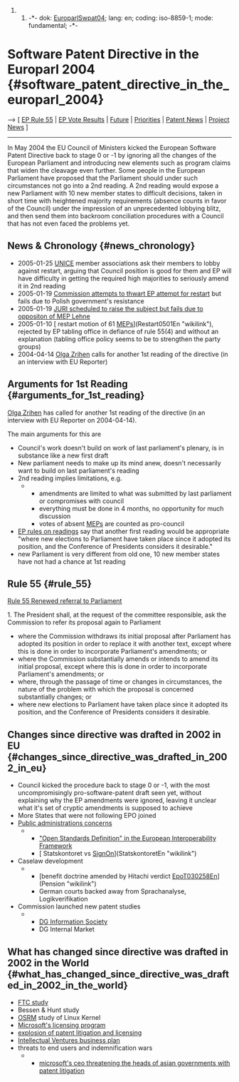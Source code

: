 1.  1.  -\*- dok: [EuroparlSwpat04](EuroparlSwpat04 "wikilink"); lang:
        en; coding: iso-8859-1; mode: fundamental; -\*-

# Software Patent Directive in the Europarl 2004 {#software_patent_directive_in_the_europarl_2004}

\--\> \[ [EP Rule
55](http://www2.europarl.eu.int/omk/sipade2?PUBREF=-//EP//TEXT+RULES-EP+20040720+RULE-055+DOC+XML+V0//EN&HNAV=Y "wikilink")
\| [ EP Vote Results](ElectResu0406En "wikilink") \| [
Future](SwpatFuturEn "wikilink") \| [
Priorities](FfiiprojPriorEn "wikilink") \| [ Patent
News](SwpatcninoEn "wikilink") \| [ Project
News](FfiiprojNewsEn "wikilink") \]

------------------------------------------------------------------------

In May 2004 the EU Council of Ministers kicked the European Software
Patent Directive back to stage 0 or -1 by ignoring all the changes of
the European Parliament and introducing new elements such as program
claims that widen the cleavage even further. Some people in the European
Parliament have proposed that the Parliament should under such
circumstances not go into a 2nd reading. A 2nd reading would expose a
new Parliament with 10 new member states to difficult decisions, taken
in short time with heightened majority requirements (absence counts in
favor of the Council) under the impression of an unprecedented lobbying
blitz, and then send them into backroom conciliation procedures with a
Council that has not even faced the problems yet.

## News & Chronology {#news_chronology}

-   2005-01-25 [ UNICE](SwpatuniceEn "wikilink") member associations ask
    their members to lobby against restart, arguing that Council
    position is good for them and EP will have difficulty in getting the
    required high majorities to seriously amend it in 2nd reading
-   2005-01-19 [ Commission attempts to thwart EP attempt for
    restart](Juri050119En "wikilink") but fails due to Polish
    government\'s resistance
-   2005-01-19 [ JURI scheduled to raise the subject but fails due to
    oppositon of MEP Lehne](Juri050119En "wikilink")
-   2005-01-10 [ restart motion of 61
    [MEPs](MEPs "wikilink")](Restart0501En "wikilink"), rejected by EP
    tabling office in defiance of rule 55(4) and without an explanation
    (tabling office policy seems to be to strengthen the party groups)
-   2004-04-14 [ Olga Zrihen](OlgaZrihenEn "wikilink") calls for another
    1st reading of the directive (in an interview with EU Reporter)

## Arguments for 1st Reading {#arguments_for_1st_reading}

[ Olga Zrihen](OlgaZrihenEn "wikilink") has called for another 1st
reading of the directive (in an interview with EU Reporter on
2004-04-14).

The main arguments for this are

-   Council\'s work doesn\'t build on work of last parliament\'s
    plenary, is in substance like a new first draft
-   New parliament needs to make up its mind anew, doesn\'t necessarily
    want to build on last parliament\'s reading
-   2nd reading implies limitations, e.g.
    -   -   amendments are limited to what was submitted by last
            parliament or compromises with council
        -   everything must be done in 4 months, no opportunity for much
            discussion
        -   votes of absent [MEPs](MEPs "wikilink") are counted as
            pro-council
-   [EP rules on
    readings](http://www2.europarl.eu.int/omk/sipade2?PUBREF=-//EP//TEXT+RULES-EP+20040501+RULE-071+DOC+XML+V0//EN&HNAV=Y "wikilink")
    say that another first reading would be appropriate \"where new
    elections to Parliament have taken place since it adopted its
    position, and the Conference of Presidents considers it desirable.\"
-   new Parliament is very different from old one, 10 new member states
    have not had a chance at 1st reading

## Rule 55 {#rule_55}

[Rule 55 Renewed referral to
Parliament](http://www2.europarl.eu.int/omk/sipade2?PUBREF=-//EP//TEXT+RULES-EP+20040720+RULE-055+DOC+XML+V0//EN&HNAV=Y "wikilink")

1\. The President shall, at the request of the committee responsible,
ask the Commission to refer its proposal again to Parliament

-   where the Commission withdraws its initial proposal after Parliament
    has adopted its position in order to replace it with another text,
    except where this is done in order to incorporate Parliament\'s
    amendments; or
-   where the Commission substantially amends or intends to amend its
    initial proposal, except where this is done in order to incorporate
    Parliament\'s amendments; or
-   where, through the passage of time or changes in circumstances, the
    nature of the problem with which the proposal is concerned
    substantially changes; or
-   where new elections to Parliament have taken place since it adopted
    its position, and the Conference of Presidents considers it
    desirable.

## Changes since directive was drafted in 2002 in EU {#changes_since_directive_was_drafted_in_2002_in_eu}

-   Council kicked the procedure back to stage 0 or -1, with the most
    uncompromisingly pro-software-patent draft seen yet, without
    explaining why the EP amendments were ignored, leaving it unclear
    what it\'s set of cryptic amendments is supposed to achieve
-   More States that were not following EPO joined
-   [ Public administrations concerns](SwpatstatEn "wikilink")
    -   -   [ \"Open Standards Definition\" in the European
            Interoperability Framework](OpenStandardsEn "wikilink")
        -   [ Statskontoret vs
            [SignOn](SignOn "wikilink")](StatskontoretEn "wikilink")
-   Caselaw development
    -   -   [benefit doctrine amended by Hitachi verdict
            [EpoT030258En](EpoT030258En "wikilink")](Pension "wikilink")
        -   German courts backed away from Sprachanalyse,
            Logikverifikation
-   Commission launched new patent studies
    -   -   [DG Information
            Society](http://tinyurl.com/53apd "wikilink")
        -   DG Internal Market

## What has changed since directive was drafted in 2002 in the World {#what_has_changed_since_directive_was_drafted_in_2002_in_the_world}

-   [ FTC study](Ftc03En "wikilink")
-   Bessen & Hunt study
-   [ OSRM](OsrmEn "wikilink") study of Linux Kernel
-   [ Microsoft\'s licensing program](SwpatmicrosoftEn "wikilink")
-   [ explosion of patent litigation and
    licensing](SwpikxraniEn "wikilink")
-   [ Intellectual Ventures business plan](MyhrvoldEn "wikilink")
-   threats to end users and indemnification wars
    -   -   [ microsoft\'s ceo threatening the heads of asian
            governments with patent
            litigation](Ballmer0411En "wikilink")
